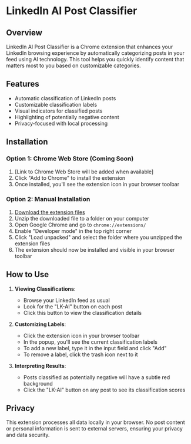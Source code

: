 # LinkedIn AI Post Classifier

## Overview

LinkedIn AI Post Classifier is a Chrome extension that enhances your LinkedIn browsing experience by automatically categorizing posts in your feed using AI technology. This tool helps you quickly identify content that matters most to you based on customizable categories.

## Features

- Automatic classification of LinkedIn posts
- Customizable classification labels
- Visual indicators for classified posts
- Highlighting of potentially negative content
- Privacy-focused with local processing

## Installation

### Option 1: Chrome Web Store (Coming Soon)

1. [Link to Chrome Web Store will be added when available]
2. Click "Add to Chrome" to install the extension
3. Once installed, you'll see the extension icon in your browser toolbar

### Option 2: Manual Installation

1. [Download the extension files](./chrome-mv3-prod.zip)
2. Unzip the downloaded file to a folder on your computer
3. Open Google Chrome and go to `chrome://extensions/`
4. Enable "Developer mode" in the top right corner
5. Click "Load unpacked" and select the folder where you unzipped the extension files
6. The extension should now be installed and visible in your browser toolbar

## How to Use

1. **Viewing Classifications**:
   - Browse your LinkedIn feed as usual
   - Look for the "LK-AI" button on each post
   - Click this button to view the classification details

2. **Customizing Labels**:
   - Click the extension icon in your browser toolbar
   - In the popup, you'll see the current classification labels
   - To add a new label, type it in the input field and click "Add"
   - To remove a label, click the trash icon next to it

3. **Interpreting Results**:
   - Posts classified as potentially negative will have a subtle red background
   - Click the "LK-AI" button on any post to see its classification scores

## Privacy

This extension processes all data locally in your browser. No post content or personal information is sent to external servers, ensuring your privacy and data security.

